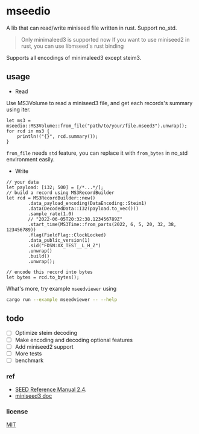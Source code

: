 # mseedio

A lib that can read/write miniseed file written in rust. Support no_std.

> Only minimaleed3 is supported now
> If you want to use miniseed2 in rust, you can use libmseed's rust binding

Supports all encodings of minimaleed3 except steim3.

## usage

* Read

Use MS3Volume to read a miniseed3 file, and get each records's summary using iter.

```rust,ignore
let ms3 = mseedio::MS3Volume::from_file("path/to/your/file.mseed3").unwrap();
for rcd in ms3 {
    println!("{}", rcd.summary());
}
```

`from_file` needs `std` feature, you can replace it with `from_bytes` in no_std environment easily.

* Write

```rust,ignore
// your data
let payload: [i32; 500] = [/*...*/];
// build a record using MS3RecordBuilder
let rcd = MS3RecordBuilder::new()
        .data_payload_encoding(DataEncoding::Steim1)
        .data(DecodedData::I32(payload.to_vec()))
        .sample_rate(1.0)
        // "2022-06-05T20:32:38.123456789Z"
        .start_time(MS3Time::from_parts(2022, 6, 5, 20, 32, 38, 123456789)) 
        .flag(FieldFlag::ClockLocked)
        .data_public_version(1)
        .sid("FDSN:XX_TEST__L_H_Z")
        .unwrap()
        .build()
        .unwrap();

// encode this record into bytes
let bytes = rcd.to_bytes();
```

What's more, try example `mseedviewer` using

```bash
cargo run --example mseedviewer -- --help
```

## todo

* [ ] Optimize steim decoding
* [ ] Make encoding and decoding optional features
* [ ] Add miniseed2 support
* [ ] More tests
* [ ] benchmark

### ref

* [SEED Reference Manual 2.4](https://fdsn.org/pdf/SEEDManual_V2.4.pdf).
* [miniseed3 doc](https://docs.fdsn.org/projects/miniseed3/en/latest/index.html)

### license

[MIT](./LICENSE)
